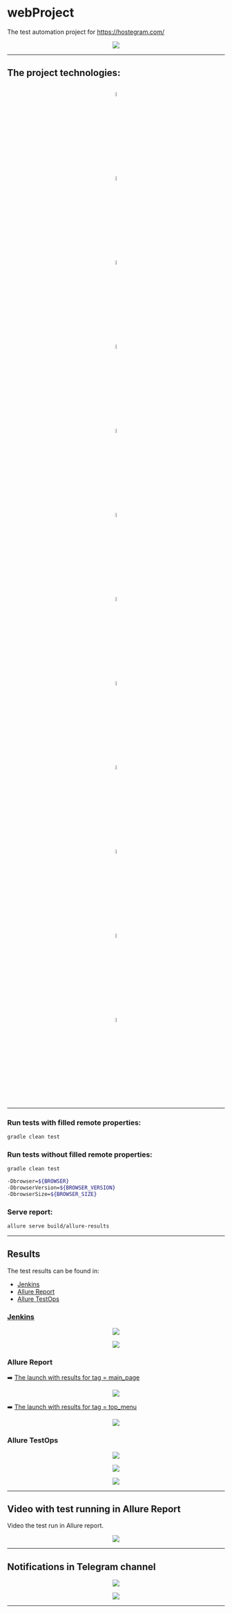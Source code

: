 # webProject

The test automation project for https://hostegram.com/
<p align="center">
  <img src="images/screenshot/hostegramDashboard.JPG">
</p>

___
## The project technologies:

<p  align="center" p>

<code>
<img width="5%" title="Java" src="images/logo/Java_icon.png">
<img width="5%" title="Gradle" src="images/logo/Gradle_icon.svg">
<img width="5%" title="IntelliJ IDEA" src="images/logo/Intellij_icon.png">
<img width="5%" title="Selenide" src="images/logo/Selenide_icon.svg">
<img width="5%" title="Selenoid" src="images/logo/Selenoid_icon.svg">
<img width="5%" title="JUnit5" src="images/logo/JUnit5_icon.png">
<img width="5%" title="Github" src="images/logo/Github_icon.png">
<img width="5%" title="Jenkins" src="images/logo/Jenkins_icon.svg">
<img width="5%" title="Allure Report" src="images/logo/Allure_Report_icon.svg">
<img width="5%" title="Allure TestOps" src="images/logo/Allure_TestOps_icon.svg">
<img width="5%" title="Telegram" src="images/logo/Telegram_icon.png">
<img width="5%" title="Jira" src="images/logo/Jira_icon.png">
</code>
</p>

___

### Run tests with filled remote properties:

```bash
gradle clean test
```

### Run tests without filled remote properties:

```bash
gradle clean test

-Dbrowser=${BROWSER}
-DbrowserVersion=${BROWSER_VERSION}
-DbrowserSize=${BROWSER_SIZE}
```

### Serve report:

```bash
allure serve build/allure-results
```

___

## Results 

The test results can be found in:
+ [Jenkins](#jenkins)
+ [Allure Report](#allure-report)
+ [Allure TestOps](#allure-testOps)


### [Jenkins](https://jenkins.autotests.cloud/job/009-nightCoffe-webProject/)

<p align="center">
  <img src="images/screenshot/jenkinsScreen.JPG">
</p>

<p align="center">
  <img src="images/screenshot/jenkinsScreen1.JPG">
</p>

### Allure Report


:arrow_right: [The launch with results for tag = main_page](https://jenkins.autotests.cloud/job/009-nightCoffe-webProject/11/allure/)

<p align="center">
  <img src="images/screenshot/allureReport.JPG">
</p>

:arrow_right: [The launch with results for tag = top_menu](https://jenkins.autotests.cloud/job/009-nightCoffe-webProject/11/allure/#suites)

<p align="center">
  <img src="images/screenshot/allureReport1.JPG">
</p>

### Allure TestOps

<p align="center">
  <img src="images/screenshot/allureTestOps2.JPG">
</p>

<p align="center">
  <img src="images/screenshot/allureTestOps.JPG">
</p>

<p align="center">
  <img src="images/screenshot/allureTestOps1.JPG">
</p>

___

## Video with test running in Allure Report

Video the test run in Allure report.

<p align="center">
  <img src="images/video/hostegram.gif">
</p>

___

## Notifications in Telegram channel

<p align="center">
  <img src="images/screens/Telegram_failed_notification.PNG">
</p>

<p align="center">
  <img src="images/screenshot/telegramNotification.JPG">
</p>


___
